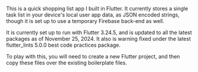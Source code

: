 This is a quick shopping list app I built in Flutter. It currently stores a single task list in your device's local user app data, as JSON encoded strings, though it is set up to use a temporary Firebase back-end as well.

It is currently set up to run with Flutter 3.24.5, and is updated to all the latest packages as of November 25, 2024. It also is warning fixed under the latest flutter_lints 5.0.0 best code practices package.

To play with this, you will need to create a new Flutter project, and then copy these files over the existing boilerplate files.

